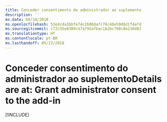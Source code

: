 ```yaml
---
title: Conceder consentimento do administrador ao suplemento
description: ''
ms.date: 04/10/2018
ms.openlocfilehash: 53e4cda3bbfe74c26068afc76c48e59d6d1f4afd
ms.sourcegitcommit: c72c35e8389c47a795afbac1b2bcf98c8e216d82
ms.translationtype: HT
ms.contentlocale: pt-BR
ms.lasthandoff: 05/23/2018
---
```

# <a name="grant-administrator-consent-to-the-add-in"></a><span data-ttu-id="98455-102">Conceder consentimento do administrador ao suplemento</span><span class="sxs-lookup"><span data-stu-id="98455-102">Details are at: Grant administrator consent to the add-in</span></span>

[!INCLUDE[](../includes/grant-admin-consent-to-an-add-in-include.md)]